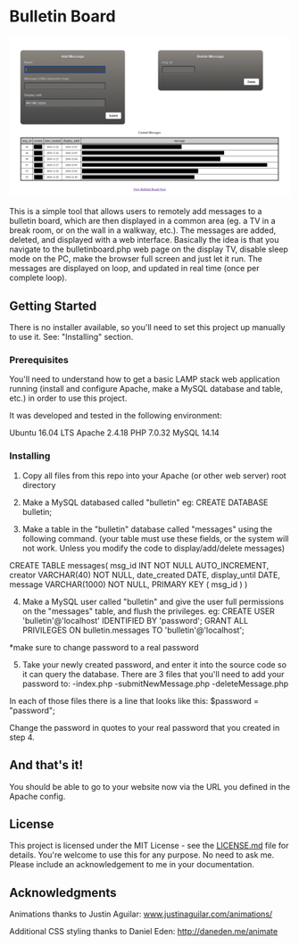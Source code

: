 # Bulletin Board

![alt text](https://github.com/adamkendall1/bulletin-board/blob/master/main-page-example.png?raw=true)

This is a simple tool that allows users to remotely add messages to a bulletin board, which are then displayed in a common area (eg. a TV in a break room, or on the wall in a walkway, etc.). The messages are added, deleted, and displayed with a web interface. Basically the idea is that you navigate to the bulletinboard.php web page on the display TV, disable sleep mode on the PC, make the browser full screen and just let it run. The messages are displayed on loop, and updated in real time (once per complete loop).

## Getting Started

There is no installer available, so you'll need to set this project up manually to use it. See: "Installing" section.

### Prerequisites

You'll need to understand how to get a basic LAMP stack web application running (install and configure Apache, make a MySQL database and table, etc.) in order to use this project.

It was developed and tested in the following environment:

Ubuntu 16.04 LTS
Apache 2.4.18
PHP 7.0.32
MySQL 14.14

### Installing

1. Copy all files from this repo into your Apache (or other web server) root directory

2. Make a MySQL databased called "bulletin"
  eg: CREATE DATABASE bulletin;
  
3. Make a table in the "bulletin" database called "messages" using the following command. (your table must use these fields, or the system will not work. Unless you modify the code to display/add/delete messages)
  
  CREATE TABLE messages(
   msg_id INT NOT NULL AUTO_INCREMENT,
   creator VARCHAR(40) NOT NULL,
   date_created DATE,
   display_until DATE,
   message VARCHAR(1000) NOT NULL,
   PRIMARY KEY ( msg_id )
   )
  
4. Make a MySQL user called "bulletin" and give the user full permissions on the "messages" table, and flush the privileges.
  eg: 
  CREATE USER 'bulletin'@'localhost' IDENTIFIED BY 'password';
  GRANT ALL PRIVILEGES ON bulletin.messages TO 'bulletin'@'localhost';
  
  *make sure to change password to a real password

5. Take your newly created password, and enter it into the source code so it can query the database. There are 3 files that you'll need to add your password to:
  -index.php
  -submitNewMessage.php
  -deleteMessage.php
  
  In each of those files there is a line that looks like this:
  $password = "password";
  
  Change the password in quotes to your real password that you created in step 4.

## And that's it!

You should be able to go to your website now via the URL you defined in the Apache config.


## License

This project is licensed under the MIT License - see the [LICENSE.md](LICENSE.md) file for details.
You're welcome to use this for any purpose. No need to ask me. Please include an acknowledgement to me in your documentation.

## Acknowledgments

Animations thanks to Justin Aguilar:
 www.justinaguilar.com/animations/
 
Additional CSS styling thanks to Daniel Eden:
  http://daneden.me/animate

